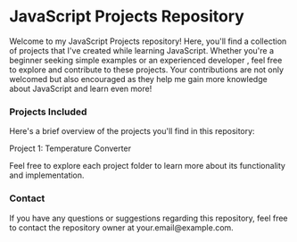 <h1> <img scr = "https://w7.pngwing.com/pngs/640/199/png-transparent-javascript-logo-html-javascript-logo-angle-text-rectangle-thumbnail.png" >JavaScript Projects Repository</h1>
<p>Welcome to my JavaScript Projects repository! Here, you'll find a collection of projects that I've created while learning JavaScript. Whether you're a beginner seeking simple examples or an experienced developer , feel free to explore and contribute to these projects. Your contributions are not only welcomed but also encouraged as they help me gain more knowledge about JavaScript and learn even more!</p>


<h3>Projects Included</h3>
<p>Here's a brief overview of the projects you'll find in this repository:</p>

<p>Project 1: Temperature Converter</p>

<p>Feel free to explore each project folder to learn more about its functionality and implementation.</p>
<h3>Contact</h3>
<p>If you have any questions or suggestions regarding this repository, feel free to contact the repository owner at your.email@example.com.</p>
